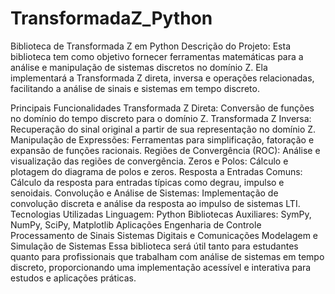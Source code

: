 # TransformadaZ_Python
Biblioteca de Transformada Z em Python
Descrição do Projeto:
Esta biblioteca tem como objetivo fornecer ferramentas matemáticas para a análise e manipulação de sistemas discretos no domínio Z. Ela implementará a Transformada Z direta, inversa e operações relacionadas, facilitando a análise de sinais e sistemas em tempo discreto.

Principais Funcionalidades
Transformada Z Direta: Conversão de funções no domínio do tempo discreto para o domínio Z.
Transformada Z Inversa: Recuperação do sinal original a partir de sua representação no domínio Z.
Manipulação de Expressões: Ferramentas para simplificação, fatoração e expansão de funções racionais.
Regiões de Convergência (ROC): Análise e visualização das regiões de convergência.
Zeros e Polos: Cálculo e plotagem do diagrama de polos e zeros.
Resposta a Entradas Comuns: Cálculo da resposta para entradas típicas como degrau, impulso e senoidais.
Convolução e Análise de Sistemas: Implementação de convolução discreta e análise da resposta ao impulso de sistemas LTI.
Tecnologias Utilizadas
Linguagem: Python
Bibliotecas Auxiliares: SymPy, NumPy, SciPy, Matplotlib
Aplicações
Engenharia de Controle
Processamento de Sinais
Sistemas Digitais e Comunicações
Modelagem e Simulação de Sistemas
Essa biblioteca será útil tanto para estudantes quanto para profissionais que trabalham com análise de sistemas em tempo discreto, proporcionando uma implementação acessível e interativa para estudos e aplicações práticas.
